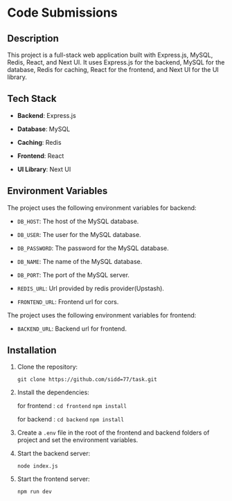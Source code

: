 
# Code Submissions

## Description

  

This project is a full-stack web application built with Express.js, MySQL, Redis, React, and Next UI. It uses Express.js for the backend, MySQL for the database, Redis for caching, React for the frontend, and Next UI for the UI library.

  

## Tech Stack

  

-  **Backend**: Express.js

-  **Database**: MySQL

-  **Caching**: Redis

-  **Frontend**: React

-  **UI Library**: Next UI

  

## Environment Variables

  

The project uses the following environment variables for backend:

  

-  `DB_HOST`: The host of the MySQL database.

-  `DB_USER`: The user for the MySQL database.

-  `DB_PASSWORD`: The password for the MySQL database.

-  `DB_NAME`: The name of the MySQL database.

-  `DB_PORT`: The port of the MySQL server.

-  `REDIS_URL`: Url provided by redis provider(Upstash).

-  `FRONTEND_URL`: Frontend url for cors.

  

The project uses the following environment variables for frontend:

  

-  `BACKEND_URL`: Backend url for frontend.

  
  

## Installation

  

1. Clone the repository:

  

	`git clone https://github.com/sidd=77/task.git`

  

2. Install the dependencies:

  
	for frontend : 
	`cd frontend`
	`npm install`

  
	for backend :
	`cd backend`
	`npm install`

  

3. Create a `.env` file in the root of the frontend and backend folders of project and set the environment variables.

  

4. Start the backend server:

	`node index.js`

5. Start the frontend server:

	`npm run dev`